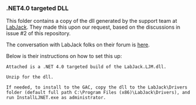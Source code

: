 
### .NET4.0 targeted DLL

This folder contains a copy of the dll generated by the support team at [LabJack](https://labjack.com/). They made this upon our request, based on the discussions in issue #2 of this repository. 

The conversation with LabJack folks on their forum is [here](https://labjack.com/forums/t7/making-t-series-compatible-bonsai-rx).

Below is their instructions on how to set this up:

```
Attached is a .NET 4.0 targeted build of the LabJack.LJM.dll. 

Unzip for the dll. 

If needed, to install to the GAC, copy the dll to the LabJack\Drivers folder (default full path C:\Program Files (x86)\LabJack\Drivers), and run InstallLJNET.exe as administrator.

```


